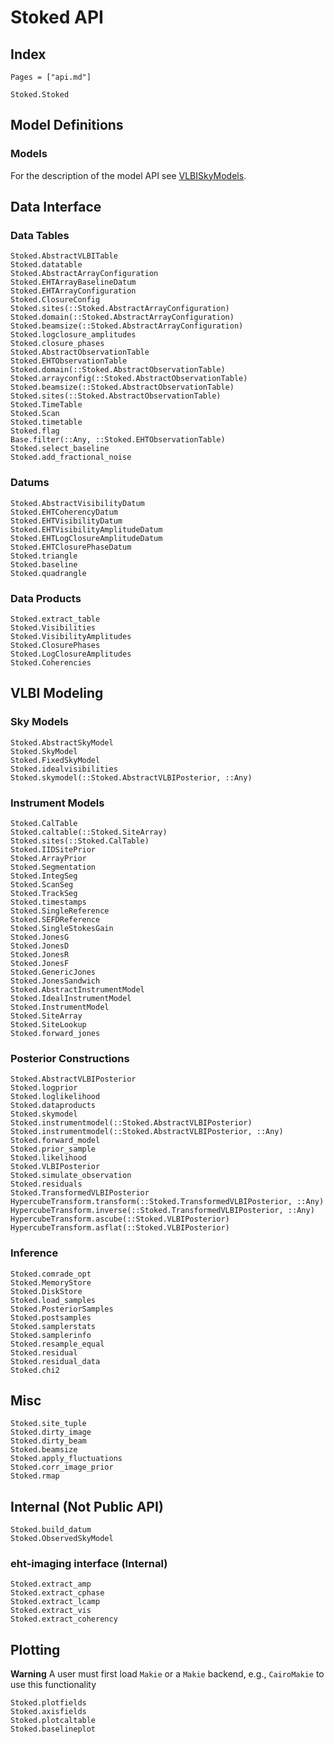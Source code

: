# Stoked API

## Index

```@index
Pages = ["api.md"]
```

```@docs
Stoked.Stoked
```

## Model Definitions


### Models

For the description of the model API see [VLBISkyModels](https://ehtjulia.github.io/VLBISkyModels.jl/stable/).




## Data Interface


### Data Tables

```@docs
Stoked.AbstractVLBITable
Stoked.datatable
Stoked.AbstractArrayConfiguration
Stoked.EHTArrayBaselineDatum
Stoked.EHTArrayConfiguration
Stoked.ClosureConfig
Stoked.sites(::Stoked.AbstractArrayConfiguration)
Stoked.domain(::Stoked.AbstractArrayConfiguration)
Stoked.beamsize(::Stoked.AbstractArrayConfiguration)
Stoked.logclosure_amplitudes
Stoked.closure_phases
Stoked.AbstractObservationTable
Stoked.EHTObservationTable
Stoked.domain(::Stoked.AbstractObservationTable)
Stoked.arrayconfig(::Stoked.AbstractObservationTable)
Stoked.beamsize(::Stoked.AbstractObservationTable)
Stoked.sites(::Stoked.AbstractObservationTable)
Stoked.TimeTable
Stoked.Scan
Stoked.timetable
Stoked.flag
Base.filter(::Any, ::Stoked.EHTObservationTable)
Stoked.select_baseline
Stoked.add_fractional_noise
```

### Datums

```@docs
Stoked.AbstractVisibilityDatum
Stoked.EHTCoherencyDatum
Stoked.EHTVisibilityDatum
Stoked.EHTVisibilityAmplitudeDatum
Stoked.EHTLogClosureAmplitudeDatum
Stoked.EHTClosurePhaseDatum
Stoked.triangle
Stoked.baseline
Stoked.quadrangle
```

### Data Products

```@docs
Stoked.extract_table
Stoked.Visibilities
Stoked.VisibilityAmplitudes
Stoked.ClosurePhases
Stoked.LogClosureAmplitudes
Stoked.Coherencies
```



## VLBI Modeling

### Sky Models

```@docs
Stoked.AbstractSkyModel
Stoked.SkyModel
Stoked.FixedSkyModel
Stoked.idealvisibilities
Stoked.skymodel(::Stoked.AbstractVLBIPosterior, ::Any)
```

### Instrument Models

```@docs
Stoked.CalTable
Stoked.caltable(::Stoked.SiteArray)
Stoked.sites(::Stoked.CalTable)
Stoked.IIDSitePrior
Stoked.ArrayPrior
Stoked.Segmentation
Stoked.IntegSeg
Stoked.ScanSeg
Stoked.TrackSeg
Stoked.timestamps
Stoked.SingleReference
Stoked.SEFDReference
Stoked.SingleStokesGain
Stoked.JonesG
Stoked.JonesD
Stoked.JonesR
Stoked.JonesF
Stoked.GenericJones
Stoked.JonesSandwich
Stoked.AbstractInstrumentModel
Stoked.IdealInstrumentModel
Stoked.InstrumentModel
Stoked.SiteArray
Stoked.SiteLookup
Stoked.forward_jones
```


### Posterior Constructions

```@docs
Stoked.AbstractVLBIPosterior
Stoked.logprior
Stoked.loglikelihood
Stoked.dataproducts
Stoked.skymodel
Stoked.instrumentmodel(::Stoked.AbstractVLBIPosterior)
Stoked.instrumentmodel(::Stoked.AbstractVLBIPosterior, ::Any)
Stoked.forward_model
Stoked.prior_sample
Stoked.likelihood
Stoked.VLBIPosterior
Stoked.simulate_observation
Stoked.residuals
Stoked.TransformedVLBIPosterior
HypercubeTransform.transform(::Stoked.TransformedVLBIPosterior, ::Any)
HypercubeTransform.inverse(::Stoked.TransformedVLBIPosterior, ::Any)
HypercubeTransform.ascube(::Stoked.VLBIPosterior)
HypercubeTransform.asflat(::Stoked.VLBIPosterior)
```

### Inference
```@docs
Stoked.comrade_opt
Stoked.MemoryStore
Stoked.DiskStore
Stoked.load_samples
Stoked.PosteriorSamples
Stoked.postsamples
Stoked.samplerstats
Stoked.samplerinfo
Stoked.resample_equal
Stoked.residual
Stoked.residual_data
Stoked.chi2
```

## Misc

```@docs
Stoked.site_tuple
Stoked.dirty_image
Stoked.dirty_beam
Stoked.beamsize
Stoked.apply_fluctuations
Stoked.corr_image_prior
Stoked.rmap
```

## Internal (Not Public API)

```@docs
Stoked.build_datum
Stoked.ObservedSkyModel
```

### eht-imaging interface (Internal)

```@docs
Stoked.extract_amp
Stoked.extract_cphase
Stoked.extract_lcamp
Stoked.extract_vis
Stoked.extract_coherency
```

## Plotting


**Warning**
A user must first load `Makie` or a `Makie` backend, e.g., `CairoMakie` to use this functionality

```@docs
Stoked.plotfields
Stoked.axisfields
Stoked.plotcaltable
Stoked.baselineplot
```